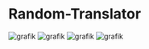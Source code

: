 # Random-Translator
![grafik](https://user-images.githubusercontent.com/43781812/190504776-9eb62e0c-1d87-4465-95b9-8d32a6c4648d.png)
![grafik](https://user-images.githubusercontent.com/43781812/190504973-95ee59e3-08e0-426a-8d70-656cb8207a11.png)
![grafik](https://user-images.githubusercontent.com/43781812/190505066-61bedfb8-29a9-4ab4-8567-0c94d1a69c56.png)
![grafik](https://user-images.githubusercontent.com/43781812/190504857-a6a2e542-3a92-4336-b776-ef0a3fde784f.png)
